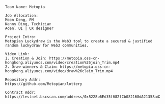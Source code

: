 	Team Name: Metopia

	Job Allocation:
	Moon Deng, PM
	Kenny Ding, Techician
	Aden, UI | UX designer

	Project Intro:
	Metopian Luckydraw is the Web3 tool to create a secured & justified random luckydraw for Web3 communities.

	Video Link: 
	1. Creation & Join: https://metopia.oss-cn-hongkong.aliyuncs.com/video/creation%26join_Trim.mp4
	2. Draw winners & Claim: https://metopia.oss-cn-hongkong.aliyuncs.com/video/draw%26claim_Trim.mp4

	Repository Addr:
	https://github.com/Metopian/lottery

	Contract Addr:
	https://testnet.bscscan.com/address/0xB228b6Ed35f682fCb082168dA21358a42E8D62AC